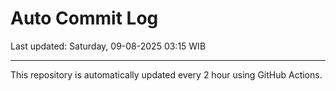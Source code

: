 # Auto Commit Log

Last updated: Saturday, 09-08-2025 03:15 WIB

---

This repository is automatically updated every 2 hour using GitHub Actions.
